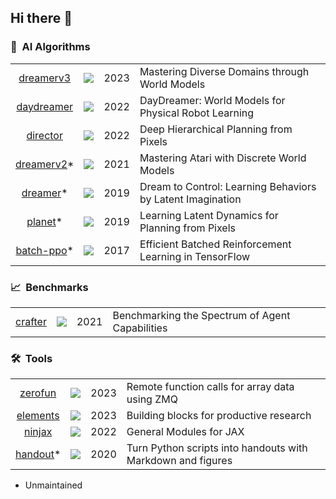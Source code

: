 ## Hi there 👋

### 🤖&nbsp; AI Algorithms

|     |     |     |     |
| :-: | :-: | :-: | :-- |
| [dreamerv3](https://github.com/danijar/dreamerv3) | ![](https://img.shields.io/github/stars/danijar/dreamerv3?label=%E2%98%85) | 2023 | Mastering Diverse Domains through World Models |
| [daydreamer](https://github.com/danijar/daydreamer) | ![](https://img.shields.io/github/stars/danijar/daydreamer?label=%E2%98%85) | 2022 | DayDreamer: World Models for Physical Robot Learning |
| [director](https://github.com/danijar/director) | ![](https://img.shields.io/github/stars/danijar/director?label=%E2%98%85) | 2022 | Deep Hierarchical Planning from Pixels |
| [dreamerv2](https://github.com/danijar/dreamerv2)* | ![](https://img.shields.io/github/stars/danijar/dreamerv2?label=%E2%98%85) | 2021 | Mastering Atari with Discrete World Models |
| [dreamer](https://github.com/danijar/dreamer)* | ![](https://img.shields.io/github/stars/danijar/dreamer?label=%E2%98%85) | 2019 | Dream to Control: Learning Behaviors by Latent Imagination |
| [planet](https://github.com/google-research/planet)* | ![](https://img.shields.io/github/stars/google-research/planet?label=%E2%98%85) | 2019 | Learning Latent Dynamics for Planning from Pixels |
| [batch-ppo](https://github.com/google-research/batch-ppo)* | ![](https://img.shields.io/github/stars/google-research/batch-ppo?label=%E2%98%85) | 2017 | Efficient Batched Reinforcement Learning in TensorFlow |

### 📈&nbsp; Benchmarks

|     |     |     |     |
| :-: | :-: | :-: | :-- |
| [crafter](https://github.com/danijar/crafter) | ![](https://img.shields.io/github/stars/danijar/crafter?label=%E2%98%85) | 2021 | Benchmarking the Spectrum of Agent Capabilities |

### 🛠️&nbsp; Tools

|     |     |     |     |
| :-: | :-: | :-: | :-- |
| [zerofun](https://github.com/danijar/zerofun) | ![](https://img.shields.io/github/stars/danijar/zerofun?label=%E2%98%85) | 2023 | Remote function calls for array data using ZMQ |
| [elements](https://github.com/danijar/elements) | ![](https://img.shields.io/github/stars/danijar/elements?label=%E2%98%85) | 2023 | Building blocks for productive research |
| [ninjax](https://github.com/danijar/ninjax) | ![](https://img.shields.io/github/stars/danijar/ninjax?label=%E2%98%85) | 2022 | General Modules for JAX |
| [handout](https://github.com/danijar/handout)* | ![](https://img.shields.io/github/stars/danijar/handout?label=%E2%98%85) | 2020 | Turn Python scripts into handouts with Markdown and figures |

* Unmaintained
